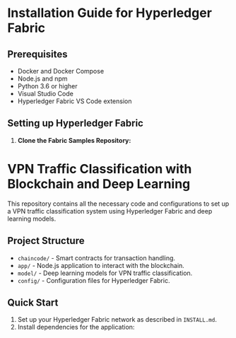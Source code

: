 # Installation Guide for Hyperledger Fabric

## Prerequisites
- Docker and Docker Compose
- Node.js and npm
- Python 3.6 or higher
- Visual Studio Code
- Hyperledger Fabric VS Code extension

## Setting up Hyperledger Fabric

1. **Clone the Fabric Samples Repository:**

# VPN Traffic Classification with Blockchain and Deep Learning

This repository contains all the necessary code and configurations to set up a VPN traffic classification system using Hyperledger Fabric and deep learning models.

## Project Structure
- `chaincode/` - Smart contracts for transaction handling.
- `app/` - Node.js application to interact with the blockchain.
- `model/` - Deep learning models for VPN traffic classification.
- `config/` - Configuration files for Hyperledger Fabric.

## Quick Start
1. Set up your Hyperledger Fabric network as described in `INSTALL.md`.
2. Install dependencies for the application:
